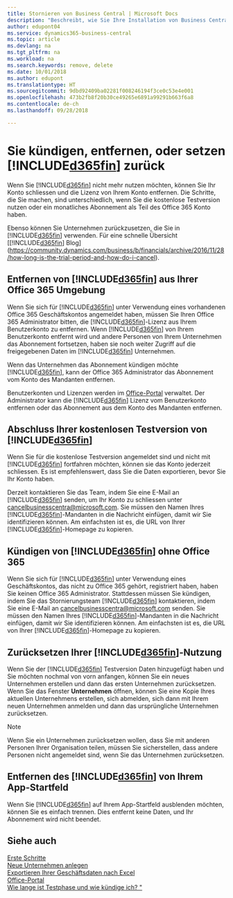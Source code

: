 ```yaml
---
title: Stornieren von Business Central | Microsoft Docs
description: "Beschreibt, wie Sie Ihre Installation von Business Central entfernen oder löschen."
author: edupont04
ms.service: dynamics365-business-central
ms.topic: article
ms.devlang: na
ms.tgt_pltfrm: na
ms.workload: na
ms.search.keywords: remove, delete
ms.date: 10/01/2018
ms.author: edupont
ms.translationtype: HT
ms.sourcegitcommit: 9dbd92409ba02281f008246194f3ce0c53e4e001
ms.openlocfilehash: 473b2fb8f20b30ce49265e6891a99291b663f6a8
ms.contentlocale: de-ch
ms.lasthandoff: 09/28/2018

---
```

# <a name="unsubscribe-remove-or-reset-included365finincludesd365finmdmd"></a>Sie kündigen, entfernen, oder setzen [!INCLUDE[d365fin](includes/d365fin_md.md)] zurück
Wenn Sie [!INCLUDE[d365fin](includes/d365fin_md.md)] nicht mehr nutzen möchten, können Sie Ihr Konto schliessen und die Lizenz von Ihrem Konto entfernen. Die Schritte, die Sie machen, sind unterschiedlich, wenn Sie die kostenlose Testversion nutzen oder ein monatliches Abonnement als Teil des Office 365 Konto haben.  

Ebenso können Sie Unternehmen zurückzusetzen, die Sie in [!INCLUDE[d365fin](includes/d365fin_md.md)]  verwenden. Für eine schnelle Übersicht [[!INCLUDE[d365fin](includes/d365fin_md.md)] Blog](https://community.dynamics.com/business/b/financials/archive/2016/11/28/how-long-is-the-trial-period-and-how-do-i-cancel).  

## <a name="unsubscribing-by-removing-included365finincludesd365finmdmd-from-your-office-365-experience"></a>Entfernen von [!INCLUDE[d365fin](includes/d365fin_md.md)] aus Ihrer Office 365 Umgebung
Wenn Sie sich für [!INCLUDE[d365fin](includes/d365fin_md.md)] unter Verwendung eines vorhandenen Office 365 Geschäftskontos angemeldet haben, müssen Sie Ihren Office 365 Administrator bitten, die [!INCLUDE[d365fin](includes/d365fin_md.md)]-Lizenz aus Ihrem Benutzerkonto zu entfernen. Wenn [!INCLUDE[d365fin](includes/d365fin_md.md)] von Ihrem Benutzerkonto entfernt wird und andere Personen von Ihrem Unternehmen das Abonnement fortsetzen, haben sie noch weiter Zugriff auf die freigegebenen Daten im [!INCLUDE[d365fin](includes/d365fin_md.md)] Unternehmen.  

Wenn das Unternehmen das Abonnement kündigen möchte [!INCLUDE[d365fin](includes/d365fin_md.md)], kann der Office 365 Administrator das Abonnement vom Konto des Mandanten entfernen.  

Benutzerkonten und Lizenzen werden im [Office-Portal](https://portal.office.com) verwaltet. Der Administrator kann die [!INCLUDE[d365fin](includes/d365fin_md.md)] Lizenz vom  Benutzerkonto entfernen oder das Abonnement aus dem Konto des Mandanten entfernen.  

## <a name="closing-your-free-trial-of-included365finincludesd365finmdmd"></a>Abschluss Ihrer kostenlosen Testversion von [!INCLUDE[d365fin](includes/d365fin_md.md)]
Wenn Sie für die kostenlose Testversion angemeldet sind und nicht mit [!INCLUDE[d365fin](includes/d365fin_md.md)] fortfahren möchten, können sie das Konto jederzeit schliessen. Es ist empfehlenswert, dass Sie die Daten exportieren, bevor Sie Ihr Konto haben.  

Derzeit kontaktieren Sie das Team, indem Sie eine E-Mail an [!INCLUDE[d365fin](includes/d365fin_md.md)] senden, um Ihr Konto zu schliessen unter cancelbusinesscentra@microsoft.com. Sie müssen den Namen Ihres [!INCLUDE[d365fin](includes/d365fin_md.md)]-Mandanten in die Nachricht einfügen, damit wir Sie identifizieren können. Am einfachsten ist es, die URL von Ihrer [!INCLUDE[d365fin](includes/d365fin_md.md)]-Homepage zu kopieren.  

## <a name="unsubscribing-from-included365finincludesd365finmdmd-without-office-365"></a>Kündigen von [!INCLUDE[d365fin](includes/d365fin_md.md)] ohne Office 365
Wenn Sie sich für [!INCLUDE[d365fin](includes/d365fin_md.md)] unter Verwendung eines Geschäftskontos, das nicht zu Office 365 gehört, registriert haben, haben Sie keinen Office 365 Administrator. Stattdessen müssen Sie kündigen, indem Sie das Stornierungsteam [!INCLUDE[d365fin](includes/d365fin_md.md)] kontaktieren, indem Sie eine E-Mail an cancelbusinesscentra@microsoft.com senden. Sie müssen den Namen Ihres [!INCLUDE[d365fin](includes/d365fin_md.md)]-Mandanten in die Nachricht einfügen, damit wir Sie identifizieren können. Am einfachsten ist es, die URL von Ihrer [!INCLUDE[d365fin](includes/d365fin_md.md)]-Homepage zu kopieren.  

## <a name="resetting-your-included365finincludesd365finmdmd-experience"></a>Zurücksetzen Ihrer [!INCLUDE[d365fin](includes/d365fin_md.md)]-Nutzung
Wenn Sie der [!INCLUDE[d365fin](includes/d365fin_md.md)] Testversion Daten hinzugefügt haben und Sie möchten nochmal von vorn anfangen, können Sie ein neues Unternehmen erstellen und dann das ersten Unternehmen zurücksetzen. Wenn Sie das Fenster **Unternehmen** öffnen, können Sie eine Kopie Ihres aktuellen Unternehmens erstellen, sich abmelden, sich dann mit Ihrem neuen Unternehmen anmelden und dann das ursprüngliche Unternehmen zurücksetzen.  
> [!NOTE]  
>   Wenn Sie ein Unternehmen zurücksetzen wollen, dass Sie mit anderen Personen Ihrer Organisation teilen, müssen Sie sicherstellen, dass andere Personen nicht angemeldet sind, wenn Sie das Unternehmen zurücksetzen.  

## <a name="removing-included365finincludesd365finmdmd-from-your-app-launcher"></a>Entfernen des [!INCLUDE[d365fin](includes/d365fin_md.md)] von Ihrem App-Startfeld
Wenn Sie [!INCLUDE[d365fin](includes/d365fin_md.md)] auf Ihrem App-Startfeld ausblenden möchten, können Sie es einfach trennen. Dies entfernt keine Daten, und Ihr Abonnement wird nicht beendet.  

## <a name="see-also"></a>Siehe auch
[Erste Schritte](product-get-started.md)  
[Neue Unternehmen anlegen](about-new-company.md)  
[Exportieren Ihrer Geschäftsdaten nach Excel](about-export-data.md)  
[Office-Portal](https://portal.office.com)  
[Wie lange ist Testphase und wie kündige ich? "](https://community.dynamics.com/business/b/financials/archive/2016/11/28/how-long-is-the-trial-period-and-how-do-i-cancel)  

